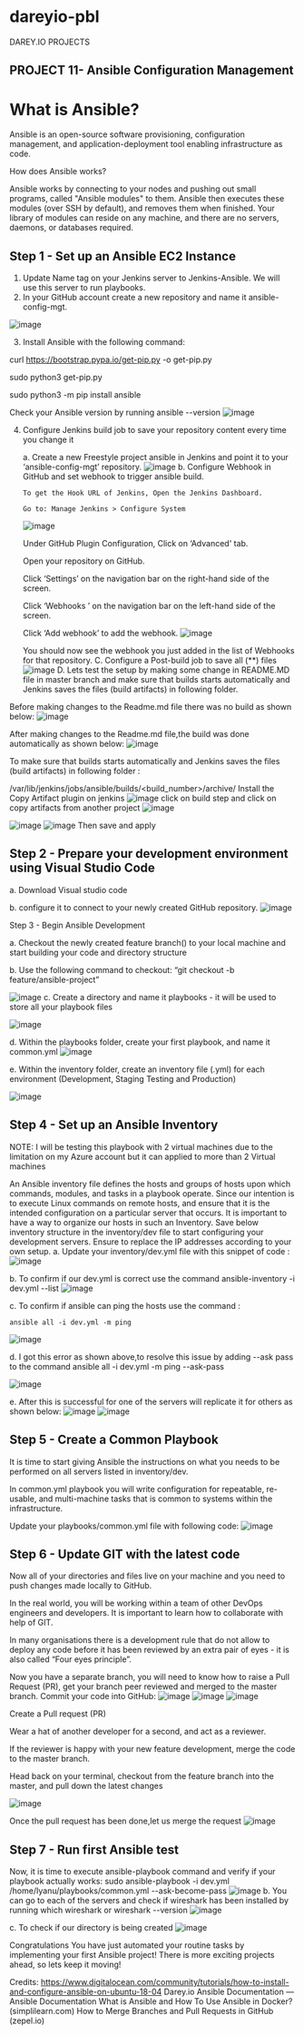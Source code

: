 # dareyio-pbl
DAREY.IO PROJECTS

## PROJECT 11- Ansible Configuration Management

# What is Ansible?
 Ansible is an open-source software provisioning, configuration management, and application-deployment tool enabling infrastructure as code. 

How does Ansible works?

Ansible works by connecting to your nodes and pushing out small programs, called "Ansible modules" to them. Ansible then executes these modules (over SSH by default), and removes them when finished. Your library of modules can reside on any machine, and there are no servers, daemons, or databases required.

## Step 1 - Set up an Ansible EC2 Instance
 1. Update Name tag on your Jenkins server to Jenkins-Ansible. We will use this server to run playbooks.
 2. In your GitHub account create a new repository and name it ansible-config-mgt.
 
 ![image](https://user-images.githubusercontent.com/57386428/113287377-5c8c7c00-92a2-11eb-822f-9b9fdacc2e86.png)
  
  3. Install Ansible with the following command:
  
  curl https://bootstrap.pypa.io/get-pip.py -o get-pip.py
  
  sudo python3 get-pip.py
  
  sudo python3 -m pip install ansible
  
  Check your Ansible version by running ansible --version
   ![image](https://user-images.githubusercontent.com/57386428/113287727-cdcc2f00-92a2-11eb-918d-7359c8984134.png)

  4. Configure Jenkins build job to save your repository content every time you change it
  
      a. Create a new Freestyle project ansible in Jenkins and point it to your ‘ansible-config-mgt’ repository.
      ![image](https://user-images.githubusercontent.com/57386428/113287908-0e2bad00-92a3-11eb-9cc3-d1b3450251da.png)
      b. Configure Webhook in GitHub and set webhook to trigger ansible build.
      
         To get the Hook URL of Jenkins, Open the Jenkins Dashboard.
         
         Go to: Manage Jenkins > Configure System
         
        ![image](https://user-images.githubusercontent.com/57386428/113288169-711d4400-92a3-11eb-82bd-ff966ad36438.png)

      Under GitHub Plugin Configuration, Click on ‘Advanced' tab. 
      
      Open your repository on GitHub.
      
      Click ‘Settings’ on the navigation bar on the right-hand side of the screen.
      
      Click ‘Webhooks ’ on the navigation bar on the left-hand side of the screen.
      
      Click ‘Add webhook’ to add the webhook. 
     ![image](https://user-images.githubusercontent.com/57386428/113288550-f43e9a00-92a3-11eb-9b48-063d3f232389.png)
    
     You should now see the webhook you just added in the list of Webhooks for that repository.
   C. Configure a Post-build job to save all (**) files
   ![image](https://user-images.githubusercontent.com/57386428/113288826-4b446f00-92a4-11eb-9bca-49fc4a25e2c3.png)
  D. Lets test  the setup by making some change in README.MD file in master branch and make sure that builds starts automatically and Jenkins saves the files     (build artifacts) in following folder.
  
  Before making changes to the Readme.md file there was no build as shown below:
  ![image](https://user-images.githubusercontent.com/57386428/113289012-7f1f9480-92a4-11eb-9737-4c5e6e372fdf.png)
  
  After making changes to the Readme.md file,the build was done automatically as shown below:
  ![image](https://user-images.githubusercontent.com/57386428/113289100-9d859000-92a4-11eb-8929-bf2d4f025bb0.png)

  To make sure that builds starts automatically and Jenkins saves the files (build artifacts) in following folder : 
  
  /var/lib/jenkins/jobs/ansible/builds/<build_number>/archive/
      Install the Copy Artifact plugin on jenkins
  ![image](https://user-images.githubusercontent.com/57386428/113289279-db82b400-92a4-11eb-882c-e30a9b542ff6.png)
      click on build step and click on copy artifacts from another project
  ![image](https://user-images.githubusercontent.com/57386428/113289428-0e2cac80-92a5-11eb-9269-3e52516c74ef.png)
   
![image](https://user-images.githubusercontent.com/57386428/113289485-23094000-92a5-11eb-9936-2aa8f523b845.png)
![image](https://user-images.githubusercontent.com/57386428/113290269-41237000-92a6-11eb-82b5-1ea5ad67cef6.png)
  Then save and apply
  
## Step 2 - Prepare your development environment using Visual Studio Code
  a. Download Visual studio code
  
  b. configure it to connect to your newly created GitHub repository.
  ![image](https://user-images.githubusercontent.com/57386428/113291059-4f25c080-92a7-11eb-839b-86aa1bc07f79.png)
  
  Step 3 - Begin Ansible Development
  
  a. Checkout the newly created feature branch() to your local machine and start building your code and directory structure
  
  b. Use the following command to checkout: “git checkout -b feature/ansible-project”
  
![image](https://user-images.githubusercontent.com/57386428/113291273-a4fa6880-92a7-11eb-9cf2-af766778af80.png)
 c. Create a directory and name it playbooks - it will be used to store all your playbook files
 
 ![image](https://user-images.githubusercontent.com/57386428/113291653-2e119f80-92a8-11eb-93e5-7147dab0ed47.png)

 d. Within the playbooks folder, create your first playbook, and name it common.yml
 ![image](https://user-images.githubusercontent.com/57386428/113292453-64035380-92a9-11eb-9409-89440643cf73.png)
 
 e. Within the inventory folder, create an inventory file (.yml) for each environment (Development, Staging Testing and Production)
 
![image](https://user-images.githubusercontent.com/57386428/113293255-64501e80-92aa-11eb-9cdb-57cf3392ba64.png)

## Step 4 - Set up an Ansible Inventory
 NOTE: I will be testing this playbook with 2 virtual machines due to the limitation on my Azure account but it can applied to more than 2 Virtual machines


An Ansible inventory file defines the hosts and groups of hosts upon which commands, modules, and tasks in a playbook operate. Since our intention is to execute Linux commands on remote hosts, and ensure that it is the intended configuration on a particular server that occurs. It is important to have a way to organize our hosts in such an Inventory.
Save below inventory structure in the inventory/dev file to start configuring your development servers. Ensure to replace the IP addresses according to your own setup.
  a. Update your inventory/dev.yml file with this snippet of code :
  ![image](https://user-images.githubusercontent.com/57386428/113294615-13d9c080-92ac-11eb-8f5e-542d5b28cecb.png)
  
  b. To confirm if our dev.yml is correct use the command
   ansible-inventory -i dev.yml --list
   ![image](https://user-images.githubusercontent.com/57386428/113295213-c3af2e00-92ac-11eb-8822-1074f1179a14.png)
   
  c. To confirm if ansible can ping the hosts use the command :
  
    ansible all -i dev.yml -m ping
![image](https://user-images.githubusercontent.com/57386428/113295345-f3f6cc80-92ac-11eb-9f48-bd86b6b264b6.png)

d. I got this error as shown above,to resolve this issue by adding --ask pass to the command 
    ansible all -i dev.yml -m ping --ask-pass
    
![image](https://user-images.githubusercontent.com/57386428/113295626-4c2dce80-92ad-11eb-9e29-7ef2948d0d03.png)

e. After this is successful for one of the servers will replicate it for others as shown below:
![image](https://user-images.githubusercontent.com/57386428/113295758-73849b80-92ad-11eb-92fb-a64803de186c.png)
![image](https://user-images.githubusercontent.com/57386428/113295814-85663e80-92ad-11eb-85bc-ad7eda0eae57.png)

## Step 5 - Create a Common Playbook
It is time to start giving Ansible the instructions on what you needs to be performed on all servers listed in inventory/dev.

In common.yml playbook you will write configuration for repeatable, re-usable, and multi-machine tasks that is common to systems within the infrastructure.

Update your playbooks/common.yml file with following code:
![image](https://user-images.githubusercontent.com/57386428/113295949-b5addd00-92ad-11eb-9ca1-5a37eec25269.png)

## Step 6 - Update GIT with the latest code

Now all of your directories and files live on your machine and you need to push changes made locally to GitHub.

In the real world, you will be working within a team of other DevOps engineers and developers. It is important to learn how to collaborate with help of GIT.

In many organisations there is a development rule that do not allow to deploy any code before it has been reviewed by an extra pair of eyes - it is also called “Four eyes principle”.

Now you have a separate branch, you will need to know how to raise a Pull Request (PR), get your branch peer reviewed and merged to the master branch.
Commit your code into GitHub:
 ![image](https://user-images.githubusercontent.com/57386428/113296118-ebeb5c80-92ad-11eb-8514-3af660a69ed2.png)
 ![image](https://user-images.githubusercontent.com/57386428/113296902-e2162900-92ae-11eb-9f0c-d396a48389bc.png)
![image](https://user-images.githubusercontent.com/57386428/113296996-f78b5300-92ae-11eb-9728-df734e58e7eb.png)

Create a Pull request (PR)

Wear a hat of another developer for a second, and act as a reviewer.

If the reviewer is happy with your new feature development, merge the code to the master branch.

Head back on your terminal, checkout from the feature branch into the master, and pull down the latest changes

![image](https://user-images.githubusercontent.com/57386428/113297151-21dd1080-92af-11eb-99cc-8a4dd44752f1.png)

Once the pull request has been done,let us merge the request
![image](https://user-images.githubusercontent.com/57386428/113297317-50f38200-92af-11eb-962d-753278a92db1.png)

## Step 7 - Run first Ansible test
 Now, it is time to execute ansible-playbook command and verify if your playbook actually works:
 sudo ansible-playbook -i dev.yml /home/Iyanu/playbooks/common.yml --ask-become-pass
 ![image](https://user-images.githubusercontent.com/57386428/113297478-8304e400-92af-11eb-8a84-ebb5dcc59cc0.png)
b. You can go to each of the servers and check if wireshark has been installed by running which wireshark or wireshark --version
![image](https://user-images.githubusercontent.com/57386428/113297583-a16adf80-92af-11eb-965a-86deae3877d9.png)

c. To check if our directory is being created
![image](https://user-images.githubusercontent.com/57386428/113297661-bd6e8100-92af-11eb-99ce-469fdfbcd81e.png)

Congratulations
You have just automated your routine tasks by implementing your first Ansible project! There is more exciting projects ahead, so lets keep it moving!
 
Credits:
https://www.digitalocean.com/community/tutorials/how-to-install-and-configure-ansible-on-ubuntu-18-04
Darey.io
Ansible Documentation — Ansible Documentation
What is Ansible and How To Use Ansible in Docker? (simplilearn.com)
How to Merge Branches and Pull Requests in GitHub (zepel.io)







